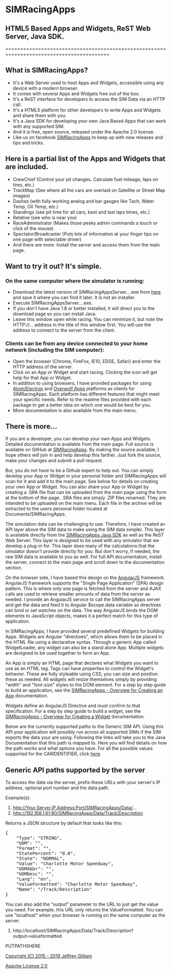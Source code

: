# SIMRacingApps
## HTML5 Based Apps and Widgets, ReST Web Server, Java SDK.
=========================================================================================

## What is SIMRacingApps? 
  * It's a Web Server used to host Apps and Widgets, accessible using any device with a modern browser.
  * It comes with several Apps and Widgets free out of the box.
  * It's a ReST interface for developers to access the SIM Data via an HTTP call.
  * It's a HTML5 platform for other developers to write Apps and Widgets and share them with you.
  * It's a Java SDK for developing your own Java Based Apps that can work with any supported SIM.
  * And it is free, open source, released under the Apache 2.0 license.
  * Like us on facebook [SIMRacingApps](http://www.facebook.com/SIMRacingApps) to keep up with new releases and tips and tricks.

## Here is a partial list of the Apps and Widgets that are included.
  * CrewChief (Control your pit changes. Calculate fuel mileage, laps on tires, etc.)
  * TrackMap  (See where all the cars are overlaid on Satellite or Street Map images)
  * Dashes    (with fully working analog and bar gauges like Tach, Water Temp, Oil Temp, etc.)
  * Standings (see pit time for all cars, best and last laps times, etc.)
  * Relative  (see who is near you)
  * RaceAdministrator (Makes those pesky admin commands a touch or click of the mouse)
  * Spectator/Broadcaster (Puts lots of information at your finger tips on one page with selectable driver)
  * And there are more. Install the server and access them from the main page.

## Want to try it out? It's simple. 
### On the same computer where the simulator is running:
  * Download the latest version of SIMRacingAppsServer....exe from [here](http://www.github.com/SIMRacingApps/SIMRacingApps/releases/latest) and save it where you can find it later. It is not an installer.
  * Execute SIMRacingAppsServer....exe. 
  * If you don't have Java 1.8 or better installed, it will direct you to the download page so you can install Java.
  * Leave this window open while racing. You can minimize it, but note the HTTP://... address in the title of this window first. You will use the address to connect to the server from the client.
  
### Clients can be from any device connected to your home network (including the SIM computer):
  * Open the browser (Chrome, FireFox, IE10, EDGE, Safari) and enter the HTTP address of the server.
  * Click on an App or Widget and start racing. Clicking the icon will get help for that App or Widget.
  * In addition to using browsers, I have provided packages for using [Atom/Electron](https://github.com/atom/electron) and [Overwolf Apps](http://www.overwolf.com) platforms as clients for SIMRacingApps. Each platform has different features that might meet your specific needs. Refer to the readme files provided with each package to get a better idea on which one would be best for you.
  * More documentation is also available from the main menu.
    
## There is more...

If you are a developer, you can develop your own Apps and Widgets.
Detailed documentation is available from the main page.
Full source is available on GitHub at [SIMRacingApps](http://www.github.com/SIMRacingApps/SIMRacingApps).
By making the source available, I hope others will join in and help develop this farther. 
Just fork the source, make your changes and submit a pull request.

But, you do not have to be a Github expert to help out. 
You can simply develop your App or Widget in your personal folder and SIMRacingApps will scan for it and add it to the main page.
See below for details on creating your own App or Widget.
You can also share your App or Widget by creating a .SRA file that can be uploaded from the main page using the form at the bottom of the page. .SRA files are simply .ZIP files renamed. They are intended to be uploaded on the main menu. Each file in the archive will be extracted to the users personal folder located at Documents/SIMRacingApps.

The simulation data can be challenging to use.
Therefore, I have created an API layer above the SIM data to make using the SIM data simpler. 
This layer is available directly from the [SIMRacingApps Java SDK](../JavaDoc/index.html) as well as the ReST Web Server.
This layer is designed to be used with any simulator that we develop a plug-in for.
This layer does many of the calculations that the simulator doesn't provide directly for you.
But don't worry, if needed, the raw SIM data is available to you as well.
For full API documentation, install the server, connect to the main page and scroll down to the documentation section.

On the browser side, I have based this design on the [AngularJS](http://angularjs.org) framework. 
AngularJS framework supports the "Single Page Application" (SPA) design pattern.
This is where only one page is fetched from the server and AJAX calls are used to retrieve smaller amounts of data from the server as needed.
I provide an AngularJS service to call the SIMRacingApps server and get the data and feed it to Angular $scope.data variable so directives can bind or set watches on the data.
The way AngularJS binds the DOM elements to JavaScript objects, makes it a perfect match for this type of application.

In SIMRacingApps, I have provided several predefined Widgets for building Apps.
Widgets are Angular "directives", which allows them to be placed in the HTML file using a declarative syntax. 
Through a generic App called WidgetLoader, any widget can also be a stand alone App. 
Multiple widgets are designed to be used together to form an App. 

An App is simply an HTML page that declares what Widgets you want to use as an HTML tag.
Tags can have properties to control the Widget's behavior. 
These are fully styleable using CSS, you can size and position these as needed.
All widgets will resize themselves simply by providing "width" and "font-size" styles to the DOM element.
For a step by step guide to build an application, see the [SIMRacingApps - Overview for Creating an App](../documentation/SIMRacingApps%20-%20Overview%20for%20Creating%20an%20App/default.html) documentation.

Widgets define an AngularJS Directive and must confirm to that specification.
For a step by step guide to build a widget, see the [SIMRacingApps - Overview for Creating a Widget](../documentation/SIMRacingApps%20-%20Overview%20for%20Creating%20a%20Widget/default.html) documentation.

Below are the currently supported paths to the Generic SIM API. 
Using this API your application will possibly run across all supported SIMs if the SIM exports the data your are using.
Following the links will take you to the Java Documentation that this path is mapped to. 
Here you will find details on how the path works and what options you have.
For all the possible values supported for the CARIDENTIFIER, click [here](../JavaDoc/com/SIMRacingApps/Session.html#getCar-java.lang.String-).

## Generic API paths supported by the server

To access the data via the server, prefix these URLs with your server's IP address, optional port number and the data path.

Example(s): 

1. http://Your.Server.IP.Address:Port/SIMRacingApps/Data/...
2. http://192.168.1.61:80/SIMRacingApps/Data/Track/Description

Returns a JSON structure by default that looks like this:

<pre>
{
    "Type": "STRING",
    "UOM": "",
    "Format": "",
    "StatePercent": "0.0",
    "State": "NORMAL",
    "Value": "Charlotte Motor Speedway",
    "UOMAbbr": "",
    "UOMDesc": "",
    "Lang": "en",
    "ValueFormatted": "Charlotte Motor Speedway",
    "Name": "/Track/Description"
}
</pre>

You can also add the "output" parameter to the URL to just get the value you need. For example, this URL only returns the ValueFormatted. You can use "localhost" when your browser is running on the same computer as the server.

1. http://localhost/SIMRacingApps/Data/Track/Description?output=valueformatted


PUTPATHSHERE

[Copyright (C) 2015 - 2019 Jeffrey Gilliam](../COPYRIGHT.TXT)

[Apache License 2.0](../LICENSE.TXT)
